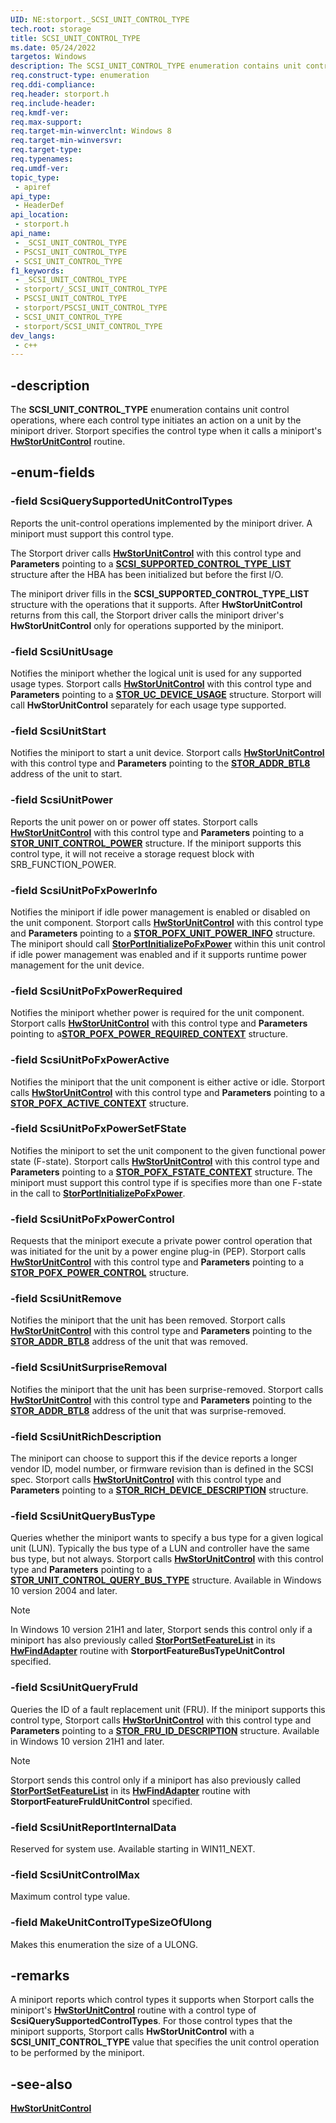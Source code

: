 ```yaml
---
UID: NE:storport._SCSI_UNIT_CONTROL_TYPE
tech.root: storage
title: SCSI_UNIT_CONTROL_TYPE
ms.date: 05/24/2022
targetos: Windows
description: The SCSI_UNIT_CONTROL_TYPE enumeration contains unit control operations, where each control type initiates an action on a unit by the miniport driver. Storport specifies the control type when it calls a miniport's HwStorUnitControl routine.
req.construct-type: enumeration
req.ddi-compliance: 
req.header: storport.h
req.include-header: 
req.kmdf-ver: 
req.max-support: 
req.target-min-winverclnt: Windows 8
req.target-min-winversvr: 
req.target-type: 
req.typenames: 
req.umdf-ver: 
topic_type:
 - apiref
api_type:
 - HeaderDef
api_location:
 - storport.h
api_name:
 - _SCSI_UNIT_CONTROL_TYPE
 - PSCSI_UNIT_CONTROL_TYPE
 - SCSI_UNIT_CONTROL_TYPE
f1_keywords:
 - _SCSI_UNIT_CONTROL_TYPE
 - storport/_SCSI_UNIT_CONTROL_TYPE
 - PSCSI_UNIT_CONTROL_TYPE
 - storport/PSCSI_UNIT_CONTROL_TYPE
 - SCSI_UNIT_CONTROL_TYPE
 - storport/SCSI_UNIT_CONTROL_TYPE
dev_langs:
 - c++
---
```


## -description

The **SCSI_UNIT_CONTROL_TYPE** enumeration contains unit control operations, where each control type initiates an action on a unit by the miniport driver. Storport specifies the control type when it calls a miniport's [**HwStorUnitControl**](nc-storport-hw_unit_control.md) routine.

## -enum-fields

### -field ScsiQuerySupportedUnitControlTypes

Reports the unit-control operations implemented by the miniport driver. A miniport must support this control type.

The Storport driver calls [**HwStorUnitControl**](nc-storport-hw_unit_control.md) with this control type and **Parameters** pointing to a [**SCSI_SUPPORTED_CONTROL_TYPE_LIST**](ns-storport-scsi_supported_control_type_list.md) structure after the HBA has been initialized but before the first I/O.

The miniport driver fills in the **SCSI_SUPPORTED_CONTROL_TYPE_LIST** structure with the operations that it supports. After **HwStorUnitControl** returns from this call, the Storport driver calls the miniport driver's **HwStorUnitControl** only for operations supported by the miniport.

### -field ScsiUnitUsage

Notifies the miniport whether the logical unit is used for any supported usage types. Storport calls [**HwStorUnitControl**](nc-storport-hw_unit_control.md) with this control type and **Parameters** pointing to a [**STOR_UC_DEVICE_USAGE**](ns-storport-stor_uc_device_usage.md) structure. Storport will call **HwStorUnitControl** separately for each usage type supported.

### -field ScsiUnitStart

Notifies the miniport to start a unit device. Storport calls [**HwStorUnitControl**](nc-storport-hw_unit_control.md) with this control type and **Parameters** pointing to the [**STOR_ADDR_BTL8**](../scsi/ns-scsi-_stor_addr_btl8.md) address of the unit to start.

### -field ScsiUnitPower

Reports the unit power on or power off states. Storport calls [**HwStorUnitControl**](nc-storport-hw_unit_control.md) with this control type and **Parameters** pointing to a [**STOR_UNIT_CONTROL_POWER**](ns-storport-stor_unit_control_power.md) structure. If the miniport supports this control type, it will not receive a storage request block with SRB_FUNCTION_POWER.

### -field ScsiUnitPoFxPowerInfo

Notifies the miniport if idle power management is enabled or disabled on the unit component. Storport calls [**HwStorUnitControl**](nc-storport-hw_unit_control.md) with this control type and **Parameters** pointing to a [**STOR_POFX_UNIT_POWER_INFO**](ns-storport-stor_pofx_unit_power_info.md) structure. The miniport should call [**StorPortInitializePoFxPower**](nf-storport-storportinitializepofxpower.md) within this unit control if idle power management was enabled and if it supports runtime power management for the unit device.

### -field ScsiUnitPoFxPowerRequired

Notifies the miniport whether power is required for the unit component. Storport calls [**HwStorUnitControl**](nc-storport-hw_unit_control.md) with this control type and **Parameters** pointing to a[**STOR_POFX_POWER_REQUIRED_CONTEXT**](ns-storport-stor_pofx_power_required_context.md) structure.

### -field ScsiUnitPoFxPowerActive

Notifies the miniport that the unit component is either active or idle. Storport calls [**HwStorUnitControl**](nc-storport-hw_unit_control.md) with this control type and **Parameters** pointing to a [**STOR_POFX_ACTIVE_CONTEXT**](ns-storport-stor_pofx_active_context.md) structure.

### -field ScsiUnitPoFxPowerSetFState

Notifies the miniport to set the unit component to the given functional power state (F-state). Storport calls [**HwStorUnitControl**](nc-storport-hw_unit_control.md) with this control type and **Parameters** pointing to a [**STOR_POFX_FSTATE_CONTEXT**](ns-storport-stor_pofx_fstate_context.md) structure. The miniport must support this control type if is specifies more than one F-state in the call to [**StorPortInitializePoFxPower**](nf-storport-storportinitializepofxpower.md).

### -field ScsiUnitPoFxPowerControl

Requests that the miniport execute a private power control operation that was initiated for the unit by a power engine plug-in (PEP). Storport calls [**HwStorUnitControl**](nc-storport-hw_unit_control.md) with this control type and **Parameters** pointing to a [**STOR_POFX_POWER_CONTROL**](ns-storport-stor_pofx_power_control.md) structure.

### -field ScsiUnitRemove

Notifies the miniport that the unit has been removed. Storport calls [**HwStorUnitControl**](nc-storport-hw_unit_control.md) with this control type and **Parameters** pointing to the [**STOR_ADDR_BTL8**](../scsi/ns-scsi-_stor_addr_btl8.md) address of the unit that was removed.

### -field ScsiUnitSurpriseRemoval

Notifies the miniport that the unit has been surprise-removed. Storport calls [**HwStorUnitControl**](nc-storport-hw_unit_control.md) with this control type and **Parameters** pointing to the [**STOR_ADDR_BTL8**](../scsi/ns-scsi-_stor_addr_btl8.md) address of the unit that was surprise-removed.

### -field ScsiUnitRichDescription

The miniport can choose to support this if the device reports a longer vendor ID, model number, or firmware revision than is defined in the SCSI spec. Storport calls [**HwStorUnitControl**](nc-storport-hw_unit_control.md) with this control type and **Parameters** pointing to a [**STOR_RICH_DEVICE_DESCRIPTION**](ns-storport-stor_rich_device_description.md) structure.

### -field ScsiUnitQueryBusType

Queries whether the miniport wants to specify a bus type for a given logical unit (LUN). Typically the bus type of a LUN and controller have the same bus type, but not always.  Storport calls [**HwStorUnitControl**](nc-storport-hw_unit_control.md) with this control type and **Parameters** pointing to a [**STOR_UNIT_CONTROL_QUERY_BUS_TYPE**](ns-storport-stor_unit_control_query_bus_type.md) structure. Available in Windows 10 version 2004 and later.

> [!NOTE]
> In Windows 10 version 21H1 and later, Storport sends this control only if a miniport has also previously called [**StorPortSetFeatureList**](nf-storport-storportsetfeaturelist.md) in its [**HwFindAdapter**](nc-storport-hw_find_adapter.md) routine with **StorportFeatureBusTypeUnitControl** specified.

### -field ScsiUnitQueryFruId

Queries the ID of a fault replacement unit (FRU). If the miniport supports this control type, Storport calls [**HwStorUnitControl**](nc-storport-hw_unit_control.md) with this control type and **Parameters** pointing to a [**STOR_FRU_ID_DESCRIPTION**](ns-storport-stor_fru_id_description.md) structure. Available in Windows 10 version 21H1 and later.

> [!NOTE]
> Storport sends this control only if a miniport has also previously called [**StorPortSetFeatureList**](nf-storport-storportsetfeaturelist.md) in its [**HwFindAdapter**](nc-storport-hw_find_adapter.md) routine with **StorportFeatureFruIdUnitControl** specified.

### -field ScsiUnitReportInternalData

Reserved for system use. Available starting in WIN11_NEXT.

### -field ScsiUnitControlMax

Maximum control type value.

### -field MakeUnitControlTypeSizeOfUlong

Makes this enumeration the size of a ULONG.

## -remarks

A miniport reports which control types it supports when Storport calls the miniport's [**HwStorUnitControl**](nc-storport-hw_unit_control.md) routine with a control type of **ScsiQuerySupportedControlTypes**. For those control types that the miniport supports, Storport calls **HwStorUnitControl** with a **SCSI_UNIT_CONTROL_TYPE** value that specifies the unit control operation to be performed by the miniport.

## -see-also

[**HwStorUnitControl**](nc-storport-hw_unit_control.md)
